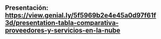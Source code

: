 ## Presentación: https://view.genial.ly/5f5969b2e4e45a0d97f61f3d/presentation-tabla-comparativa-proveedores-y-servicios-en-la-nube